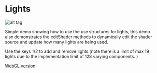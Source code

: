 # Lights

![alt tag](http://nccastaff.bournemouth.ac.uk/jmacey/GraphicsLib/Demos/Lights.png)

Simple demo showing how to use the use structures for lights, this demo also demonstrates the editShader methods to dynamically edit the shader source and update how many lights are being used.

Use the keys 1/2 to add and remove lights (note there is a limit of max 19 lights due to the  Implementation limit of 128 varying components. )

[WebGL version](http://nccastaff.bournemouth.ac.uk/jmacey/WebGL/Lights/)
